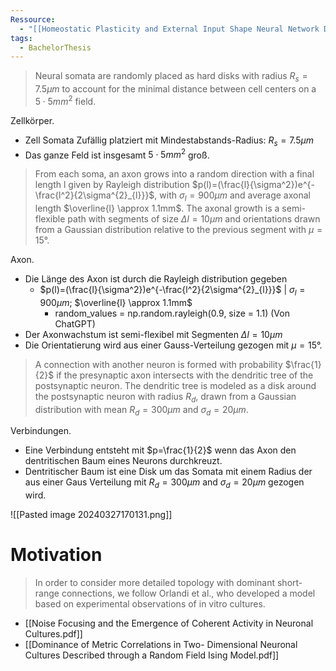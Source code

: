 ```yaml
---
Ressource:
  - "[[Homeostatic Plasticity and External Input Shape Neural Network Dynamics.pdf]]"
tags:
  - BachelorThesis
---
```

>Neural somata are randomly placed as hard disks with radius $R_s = 7.5 \mu m$  to account for the minimal distance between cell centers on a $5 \cdot 5 mm^2$ field.

Zellkörper.
- Zell Somata Zufällig platziert mit Mindestabstands-Radius: $R_s = 7.5 \mu m$ 
- Das ganze Feld ist insgesamt $5 \cdot 5 mm^2$ groß.

>From each soma, an axon grows into a random direction with a final length l given by Rayleigh distribution $p(l)=(\frac{l}{\sigma^2})e^{-\frac{l^2}{2\sigma^{2}_{l}}}$, with $\sigma_l = 900\mu m$ and average axonal length $\overline{l} \approx 1.1mm$. The axonal growth is a semi-flexible path with segments of size $\Delta l = 10 µm$ and orientations drawn from a Gaussian distribution relative to the previous segment with $µ = 15°$. 

Axon.
- Die Länge des Axon ist durch die Rayleigh distribution gegeben
	- $p(l)=(\frac{l}{\sigma^2})e^{-\frac{l^2}{2\sigma^{2}_{l}}}$        |        $\sigma_l = 900\mu m$;        $\overline{l} \approx 1.1mm$ 
		- random_values = np.random.rayleigh(0.9, size = 1.1) (Von ChatGPT)
- Der Axonwachstum ist semi-flexibel mit Segmenten $\Delta l = 10 µm$ 
- Die Orientatierung wird aus einer Gauss-Verteilung gezogen mit $µ = 15°$.

>A connection with another neuron is formed with probability $\frac{1}{2}$ if the presynaptic axon intersects with the dendritic tree of the postsynaptic neuron. The dendritic tree is modeled as a disk around the postsynaptic neuron with radius $R_d$, drawn from a Gaussian distribution with mean $R_d = 300 \mu m$ and $\sigma_d = 20 \mu m$. 

Verbindungen.
- Eine Verbindung entsteht mit $p=\frac{1}{2}$ wenn das Axon den dentritischen Baum eines Neurons durchkreuzt.
- Dentritischer Baum ist eine Disk um das Somata mit einem Radius der aus einer Gaus Verteilung mit $R_d = 300 \mu m$ and $\sigma_d = 20 \mu m$ gezogen wird.

![[Pasted image 20240327170131.png]]

# Motivation
>In order to consider more detailed topology with dominant short-range connections, we follow Orlandi et al., who developed a model based on experimental observations of in vitro cultures.
- [[Noise Focusing and the Emergence of Coherent Activity in Neuronal Cultures.pdf]] 
- [[Dominance of Metric Correlations in Two- Dimensional Neuronal Cultures Described through a Random Field Ising Model.pdf]] 

